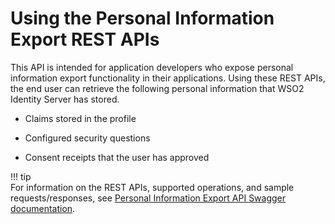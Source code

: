# Using the Personal Information Export REST APIs

This API is intended for application developers who expose personal
information export functionality in their applications. Using these REST
APIs, the end user can retrieve the following personal information that
WSO2 Identity Server has stored.

-   Claims stored in the profile

-   Configured security questions

-   Consent receipts that the user has approved

!!! tip    
    For information on the REST APIs, supported operations, and sample requests/responses, see [Personal Information Export API Swagger documentation](https://api-docs.wso2.com/apidocs/is/is511/User-export-apis/).
    
